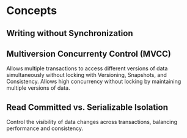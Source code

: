 # Concepts

## Writing without Synchronization

## Multiversion Concurrenty Control (MVCC)
Allows multiple transactions to access different versions of data simultaneously without locking with Versioning, Snapshots, and Consistency. Allows high concurrency without locking by maintaining multiple versions of data.

## Read Committed vs. Serializable Isolation
Control the visibility of data changes across transactions, balancing performance and consistency.

